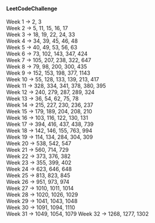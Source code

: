 #### LeetCodeChallenge 
Week 1 -> 2, 3   
Week 2 -> 5, 11, 15, 16, 17   
Week 3 -> 18, 19, 22, 24, 33     
Week 4 -> 34, 39, 45, 46, 48  
Week 5 -> 40, 49, 53, 56, 63   
Week 6 -> 73, 102, 143, 347, 424  
Week 7 -> 105, 207, 238, 322, 647   
Week 8 -> 79, 98, 200, 300, 435   
Week 9 -> 152, 153, 198, 377, 1143  
Week 10 -> 55, 128, 133, 139, 213, 417  
Week 11 -> 328, 334, 341, 378, 380, 395   
Week 12 -> 240, 279, 287, 289, 324   
Week 13 -> 36, 54, 62, 75, 78  
Week 14 -> 215, 227, 230, 236, 237  
Week 15 -> 179, 189, 204, 208, 210   
Week 16 -> 103, 116, 122, 130, 131   
Week 17 -> 394, 416, 437, 438, 739  
Week 18 -> 142, 146, 155, 763, 994  
Week 19 -> 114, 134, 284, 304, 309  
Week 20 -> 538, 542, 547   
Week 21 -> 560, 714, 729    
Week 22 -> 373, 376, 382  
Week 23 -> 355, 399, 402  
Week 24 -> 623, 646, 648    
Week 25 -> 813, 823, 845   
Week 26 -> 951, 973, 974  
Week 27 -> 1010, 1011, 1014   
Week 28 -> 1020, 1026, 1029  
Week 29 -> 1041, 1043, 1048  
Week 30 -> 1091, 1094, 1110  
Week 31 -> 1049, 1054, 1079
Week 32 -> 1268, 1277, 1302  
